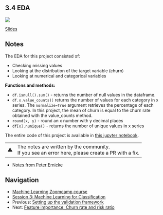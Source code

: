 
## 3.4 EDA

<a href="https://www.youtube.com/watch?v=BNF1wjBwTQA&list=PL3MmuxUbc_hIhxl5Ji8t4O6lPAOpHaCLR"><img src="images/thumbnail-3-04.jpg"></a>

[Slides](https://www.slideshare.net/AlexeyGrigorev/ml-zoomcamp-3-machine-learning-for-classification)


## Notes

The EDA for this project consisted of: 
* Checking missing values 
* Looking at the distribution of the target variable (churn)
* Looking at numerical and categorical variables 

**Functions and methods:** 

* `df.isnull().sum()` - returns the number of null values in the dataframe.  
* `df.x.value_counts()` returns the number of values for each category in x series. The `normalize=True` argument retrieves the percentage of each category. In this project, the mean of churn is equal to the churn rate obtained with the value_counts method. 
* `round(x, y)` - round an x number with y decimal places
* `df[x].nunique()` - returns the number of unique values in x series 

The entire code of this project is available in [this jupyter notebook](https://github.com/DataTalksClub/machine-learning-zoomcamp/blob/master/03-classification/notebook.ipynb). 

<table>
   <tr>
      <td>⚠️</td>
      <td>
         The notes are written by the community. <br>
         If you see an error here, please create a PR with a fix.
      </td>
   </tr>
</table>

* [Notes from Peter Ernicke](https://knowmledge.com/2023/09/27/ml-zoomcamp-2023-machine-learning-for-classification-part-4/)

## Navigation

* [Machine Learning Zoomcamp course](../)
* [Session 3: Machine Learning for Classification](./)
* Previous: [Setting up the validation framework](03-validation.md)
* Next: [Feature importance: Churn rate and risk ratio](05-risk.md)
